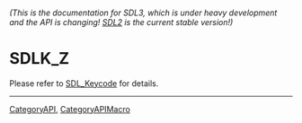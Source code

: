 ###### (This is the documentation for SDL3, which is under heavy development and the API is changing! [SDL2](https://wiki.libsdl.org/SDL2/) is the current stable version!)
# SDLK_Z

Please refer to [SDL_Keycode](SDL_Keycode) for details.

----
[CategoryAPI](CategoryAPI), [CategoryAPIMacro](CategoryAPIMacro)

